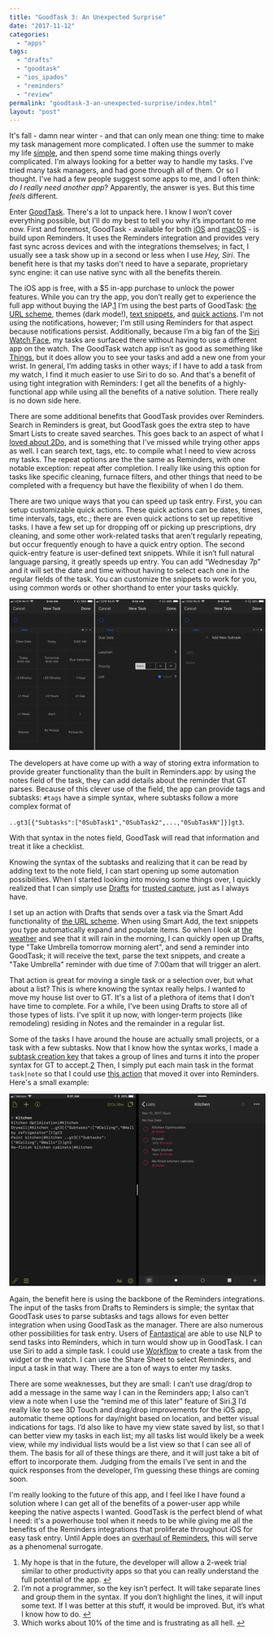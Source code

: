 ```yaml
---
title: "GoodTask 3: An Unexpected Surprise"
date: "2017-11-12"
categories: 
  - "apps"
tags: 
  - "drafts"
  - "goodtask"
  - "ios_ipados"
  - "reminders"
  - "review"
permalink: "goodtask-3-an-unexpected-surprise/index.html"
layout: "post"
---
```


It's fall - damn near winter - and that can only mean one thing: time to make my task management more complicated. I often use the summer to make my life [simple](https://www.nahumck.me/basic/), and then spend some time making things overly complicated. I'm always looking for a better way to handle my tasks. I've tried many task managers, and had gone through all of them. Or so I thought. I've had a few people suggest some apps to me, and I often think: _do I really need another app_? Apparently, the answer is yes. But this time _feels_ different.

Enter [GoodTask](http://goodtaskapp.com/index.html "GoodTask"). There's a lot to unpack here. I know I won’t cover everything possible, but I'll do my best to tell you why it’s important to me now. First and foremost, GoodTask - available for both [iOS](https://itunes.apple.com/us/app/goodtask-3/id1068039220?mt=8&uo=4&at=1001l4VZ "GoodTask 3 for iOS") and [macOS](https://itunes.apple.com/us/app/goodtask-3/id1143437985?mt=12&uo=4&at=1001l4VZ "GoodTask 3 for macOS") - is build upon Reminders. It uses the Reminders integration and provides very fast sync across devices and with the integrations themselves; in fact, I usually see a task show up in a second or less when I use _Hey, Siri_. The benefit here is that my tasks don't need to have a separate, proprietary sync engine: it can use native sync with all the benefits therein.

The iOS app is free, with a $5 in-app purchase to unlock the power features. While you can try the app, you don’t really get to experience the full app without buying the IAP.[1](#fn1) I’m using the best parts of GoodTask: [the URL scheme](http://goodtaskapp.com/help13.html), themes (dark mode!), [text snippets](http://goodtaskapp.com/help7.html), and [quick actions](http://goodtaskapp.com/help10.html). I'm not using the notifications, however; I'm still using Reminders for that aspect because notifications persist. Additionally, because I’m a big fan of the [Siri Watch Face](https://www.nahumck.me/keep-it-simple/ "Keep It Simple"), my tasks are surfaced there without having to use a different app on the watch. The GoodTask watch app isn’t as good as something like [Things](https://itunes.apple.com/us/app/things-3/id904237743?mt=8&uo=4&at=1001l4VZ "Things 3 for iPhone and Apple Watch"), but it does allow you to see your tasks and add a new one from your wrist. In general, I’m adding tasks in other ways; if I have to add a task from my watch, I find it much easier to use Siri to do so. And that's a benefit of using tight integration with Reminders: I get all the benefits of a highly-functional app while using all the benefits of a native solution. There really is no down side here.

There are some additional benefits that GoodTask provides over Reminders. Search in Reminders is great, but GoodTask goes the extra step to have Smart Lists to create saved searches. This goes back to an aspect of what I [loved about 2Do](https://www.nahumck.me/move-your-thoughts-to-2do/), and is something that I've missed while trying other apps as well. I can search text, tags, etc. to compile what I need to view across my tasks. The repeat options are the the same as Reminders, with one notable exception: repeat after completion. I really like using this option for tasks like specific cleaning, furnace filters, and other things that need to be completed with a frequency but have the flexibility of when I do them.

There are two unique ways that you can speed up task entry. First, you can setup customizable quick actions. These quick actions can be dates, times, time intervals, tags, etc.; there are even quick actions to set up repetitive tasks. I have a few set up for dropping off or picking up prescriptions, dry cleaning, and some other work-related tasks that aren’t regularly repeating, but occur frequently enough to have a quick entry option. The second quick-entry feature is user-defined text snippets. While it isn’t full natural language parsing, it greatly speeds up entry. You can add “Wednesday 7p” and it will set the date and time without having to select each one in the regular fields of the task. You can customize the snippets to work for you, using common words or other shorthand to enter your tasks quickly.

![](images/Image-11-12-17-9-49-AM.png)

The developers at have come up with a way of storing extra information to provide greater functionality than the built in Reminders.app: by using the notes field of the task, they can add details about the reminder that GT parses. Because of this clever use of the field, the app can provide tags and subtasks: `#tags` have a simple syntax, where subtasks follow a more complex format of

`..gt3[{"Subtasks":["0SubTask1","0SubTask2",...,"0SubTaskN"]}]gt3`.

With that syntax in the notes field, GoodTask will read that information and treat it like a checklist.

Knowing the syntax of the subtasks and realizing that it can be read by adding text to the note field, I can start opening up some automation possibilities. When I started looking into moving some things over, I quickly realized that I can simply use [Drafts](https://itunes.apple.com/us/app/drafts-quick-capture/id905337691?mt=8&uo=4&at=1001l4VZ) for [trusted capture](https://www.nahumck.me/trusted-capture-with-drafts/), just as I always have.

I set up an action with Drafts that sends over a task via the Smart Add functionality of [the URL scheme](http://goodtaskapp.com/help13.html). When using Smart Add, the text snippets you type automatically expand and populate items. So when I look at [the weather](https://itunes.apple.com/us/app/carrot-weather/id961390574?mt=8&uo=4&at=1001l4VZ "Carrot Weather") and see that it will rain in the morning, I can quickly open up Drafts, type "Take Umbrella tomorrow morning alert", and send a reminder into GoodTask; it will receive the text, parse the text snippets, and create a "Take Umbrella" reminder with due time of 7:00am that will trigger an alert.

That action is great for moving a single task or a selection over, but what about a list? This is where knowing the syntax really helps. I wanted to move my house list over to GT. It's a list of a plethora of items that I don't have time to complete. For a while, I've been using Drafts to store all of those types of lists. I've split it up now, with longer-term projects (like remodeling) residing in Notes and the remainder in a regular list.

Some of the tasks I have around the house are actually small projects, or a task with a few subtasks. Now that I know how the syntax works, I made a [subtask creation key](https://drafts4-actions.agiletortoise.com/k/2Ht "GT3 Subtasks") that takes a group of lines and turns it into the proper syntax for GT to accept.[2](#fn2) Then, I simply put each main task in the format `task|note` so that I could use [this action](http://drafts4-actions.agiletortoise.com/a/1C6) that moved it over into Reminders. Here's a small example:

![](images/Image-11-12-17-9-51-AM.png)

Again, the benefit here is using the backbone of the Reminders integrations. The input of the tasks from Drafts to Reminders is simple; the syntax that GoodTask uses to parse subtasks and tags allows for even better integration when using GoodTask as the manager. There are also numerous other possibilities for task entry. Users of [Fantastical](https://itunes.apple.com/us/app/fantastical-2-for-ipad/id830708155?mt=8&uo=4&at=1001l4VZ "Fantastical for iPad") are able to use NLP to send tasks into Reminders, which in turn would show up in GoodTask. I can use Siri to add a simple task. I could use [Workflow](https://itunes.apple.com/us/app/workflow/id915249334?mt=8&uo=4&at=1001l4VZ "Workflow") to create a task from the widget or the watch. I can use the Share Sheet to select Reminders, and input a task in that way. There are a ton of ways to enter my tasks.

There are some weaknesses, but they are small: I can’t use drag/drop to add a message in the same way I can in the Reminders app; I also can’t view a note when I use the “remind me of this later” feature of Siri.[3](#fn3) I’d really like to see 3D Touch and drag/drop improvements for the iOS app, automatic theme options for day/night based on location, and better visual indications for tags. I’d also like to have my view state saved by list, so that I can better view my tasks in each list; my all tasks list would likely be a week view, while my individual lists would be a list view so that I can see all of them. The basis for all of these things are there, and it will just take a bit of effort to incorporate them. Judging from the emails I’ve sent in and the quick responses from the developer, I’m guessing these things are coming soon.

I'm really looking to the future of this app, and I feel like I have found a solution where I can get all of the benefits of a power-user app while keeping the native aspects I wanted. GoodTask is the perfect blend of what I need: it's a powerhouse tool when it needs to be while giving me all the benefits of the Reminders integrations that proliferate throughout iOS for easy task entry. Until Apple does an [overhaul of Reminders](https://www.nahumck.me/rethinking-reminders/), this will serve as a phenomenal surrogate.

1. My hope is that in the future, the developer will allow a 2-week trial similar to other productivity apps so that you can really understand the full potential of the app. [↩](#ffn1)
2. I’m not a programmer, so the key isn’t perfect. It will take separate lines and group them in the syntax. If you don’t highlight the lines, it will input some text. If I was better at this stuff, it would be improved. But, it’s what I know how to do. [↩](#ffn2)
3. Which works about 10% of the time and is frustrating as all hell. [↩](#ffn3)
